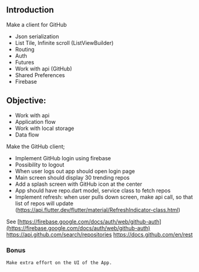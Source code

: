 ## Introduction

Make a client for GitHub

- Json serialization
- List Tile, Infinite scroll (ListViewBuilder)
- Routing
- Auth
- Futures
- Work with api (GitHub)
- Shared Preferences
- Firebase

## Objective:

- Work with api
- Application flow
- Work with local storage
- Data flow

Make the GitHub client;

- Implement GitHub login using firebase
- Possibility to logout
- When user logs out app should open login page
- Main screen should display 30 trending repos
- Add a splash screen with GitHub icon at the center
- App should have repo.dart model, service class to fetch repos
- Implement refresh: when user pulls down screen, make api call, so that list of repos will update (https://api.flutter.dev/flutter/material/RefreshIndicator-class.html)

See [https://firebase.google.com/docs/auth/web/github-auth](https://firebase.google.com/docs/auth/web/github-auth)
https://api.github.com/search/repositories
https://docs.github.com/en/rest

### **Bonus**
    Make extra effort on the UI of the App.
